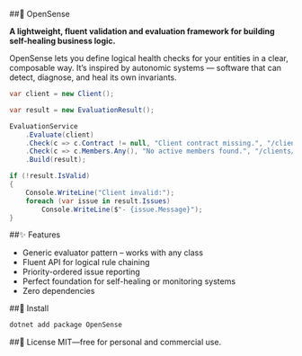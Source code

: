 ##🧠 OpenSense

**A lightweight, fluent validation and evaluation framework for building self-healing business logic.**

OpenSense lets you define logical health checks for your entities in a clear, composable way.
It’s inspired by autonomic systems — software that can detect, diagnose, and heal its own invariants.
```cs
var client = new Client();

var result = new EvaluationResult();

EvaluationService
    .Evaluate(client)
    .Check(c => c.Contract != null, "Client contract missing.", "/clients/contract", 1)
    .Check(c => c.Members.Any(), "No active members found.", "/clients/members", 2)
    .Build(result);

if (!result.IsValid)
{
    Console.WriteLine("Client invalid:");
    foreach (var issue in result.Issues)
        Console.WriteLine($"- {issue.Message}");
}
```
##✨ Features

- Generic evaluator pattern – works with any class
- Fluent API for logical rule chaining
- Priority-ordered issue reporting
- Perfect foundation for self-healing or monitoring systems
- Zero dependencies

##🚀 Install
```bash
dotnet add package OpenSense
```

##🧩 License
MIT—free for personal and commercial use.
